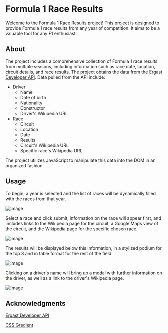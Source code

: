 # Formula 1 Race Results

Welcome to the Formula 1 Race Results project! This project is designed to provide Formula 1 race results from any year of competition. It aims to be a valuable tool for any F1 enthusiast.

## About

The project includes a comprehensive collection of Formula 1 race results from multiple seasons, including information such as race date, location, circuit details, and race results. The project obtains the data from the [Ergast Developer API](http://ergast.com/mrd/). Data pulled from the API include:

- Driver
  - Name
  - Date of birth
  - Nationality
  - Constructor
  - Driver's Wikipedia URL
- Race
  - Circuit
  - Location
  - Date
  - Results
  - Circuit's Wikipedia URL
  - Specific race's Wikipedia URL

The project utilizes JavaScript to manipulate this data into the DOM in an organized fashion.

## Usage

To begin, a year is selected and the list of races will be dynamically filled with the races from that year.

![image](https://github.com/StephenCsengo/f1-results/assets/81661222/312e7bad-3d82-4e6a-9f14-8c6f462ab818)

Select a race and click submit, information on the race will appear first, and includes links to the Wikipedia page for the circuit, a Google Maps view of the circuit, and the Wikipedia page for the specific chosen race.

![image](https://github.com/StephenCsengo/f1-results/assets/81661222/4ce3db16-3c16-43df-81c2-4592a3f862d0)

The results will be displayed below this information, in a stylized podium for the top 3 and in table format for the rest of the field.

![image](https://github.com/StephenCsengo/f1-results/assets/81661222/6aaee4a1-d3b3-4df6-95ed-c1c56dad9e60)

Clicking on a driver's name will bring up a modal with further information on the driver, as well as a link to the driver's Wikipedia page.

![image](https://github.com/StephenCsengo/f1-results/assets/81661222/504433cf-093e-4b9b-937e-5dca9496a561)

## Acknowledgments

[Ergast Developer API](http://ergast.com/mrd/)

[CSS Gradient](https://cssgradient.io/)
